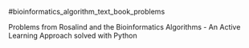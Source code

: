 #bioinformatics_algorithm_text_book_problems

Problems from Rosalind and the Bioinformatics Algorithms - An Active Learning Approach solved with Python
